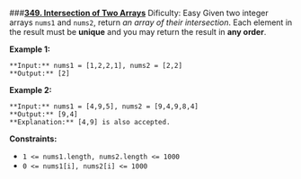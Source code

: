 ###**[349. Intersection of Two Arrays](https://leetcode.com/problems/intersection-of-two-arrays/description/)**
Dificulty: Easy
Given two integer arrays `nums1` and `nums2`, return _an array of their
intersection_. Each element in the result must be **unique** and you may
return the result in **any order**.



**Example 1:**

    
    
    **Input:** nums1 = [1,2,2,1], nums2 = [2,2]
    **Output:** [2]
    

**Example 2:**

    
    
    **Input:** nums1 = [4,9,5], nums2 = [9,4,9,8,4]
    **Output:** [9,4]
    **Explanation:** [4,9] is also accepted.
    



**Constraints:**

  * `1 <= nums1.length, nums2.length <= 1000`
  * `0 <= nums1[i], nums2[i] <= 1000`

